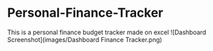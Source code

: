 # Personal-Finance-Tracker
This is a personal finance budget tracker made on excel 
![Dashboard Screenshot](images/Dashboard Finance Tracker.png)
